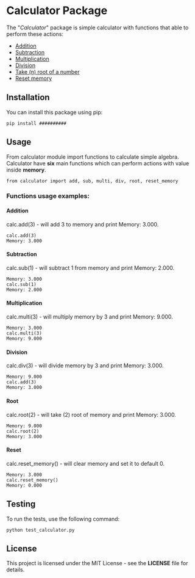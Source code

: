 # Calculator Package

The "*Calculator*" package is simple 
calculator with functions that able 
to perform these actions:
- [Addition](#addition)
- [Subtraction](#subtraction)
- [Multiplication](#multiplication)
- [Division](#division)
- [Take (n) root of a number](#root)
- [Reset memory](#reset)

## Installation

You can install this package using pip:

```commandline
pip install ##########
```

## Usage
From calculator module import functions to 
calculate simple algebra. Calculator have **six** 
main functions which can perform actions with 
value inside **memory**.
```commandline
from calculator import add, sub, multi, div, root, reset_memory
```

### Functions usage examples:

#### Addition
calc.add(3) - will add 3 to memory and print Memory: 3.000.
```
calc.add(3)
Memory: 3.000
```

#### Subtraction
calc.sub(1) - will subtract 1 from memory and print Memory: 2.000.
```
Memory: 3.000
calc.sub(1)
Memory: 2.000
```

#### Multiplication
calc.multi(3) - will multiply memory by 3 and print Memory: 9.000.
```
Memory: 3.000
calc.multi(3)
Memory: 9.000
```

#### Division
calc.div(3) - will divide memory by 3 and print Memory: 3.000.
```
Memory: 9.000
calc.add(3)
Memory: 3.000
```

#### Root
calc.root(2) - will take (2) root of memory and print Memory: 3.000.
```
Memory: 9.000
calc.root(2)
Memory: 3.000
```

#### Reset
calc.reset_memory() - will clear memory and set it to default 0.
```
Memory: 3.000
calc.reset_memory()
Memory: 0.000
```

## Testing

To run the tests, use the following command:
```commandline
python test_calculator.py
```

## License

This project is licensed under the MIT License - 
see the **LICENSE** file for details.